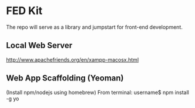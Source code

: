 FED Kit
=======

The repo will serve as a library and jumpstart for front-end development.

## Local Web Server ##
http://www.apachefriends.org/en/xampp-macosx.html

## Web App Scaffolding (Yeoman) ##
(Install npm/nodejs using homebrew)
From terminal: username$ npm install -g yo